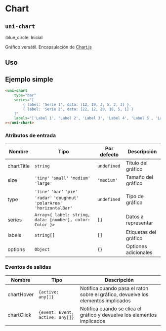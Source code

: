Chart
===================
`uni-chart`
---
:blue_circle: Inicial

Gráfico versátil. Encapsulación de [Chart.js](http://www.chartjs.org/)

## Uso

## Ejemplo simple

```html
<uni-chart
    type="bar"
    series="[
        { label: 'Serie 1', data: [12, 19, 3, 5, 2, 3] },
        { label: 'Serie 2', data: [22, 12, 20, 10, 5, 1] }
    ]"
    labels="['Label 1', 'Label 2', 'Label 3', 'Label 4', 'Label 5', 'Label 6']"
></uni-chart>

```

### Atributos de entrada

| Nombre      | Tipo                                                                            | Por defecto | Descripción 
| ----------- | ------------------------------------------------------------------------------- | ----------- | -----------
| chartTitle  | `string`                                                                        | `undefined` | Título del gráfico
| size        | `'tiny'` `'small'` `'medium'` `'large'`                                         | `'medium'`  | Tamaño del gráfico
| type        | `'line'` `'bar'` `'pie'` `'radar'` `'doughnut'` `'polarArea'` `'horizontalBar'` | `undefined` | Tipo de gráfico
| series      | `Array<{ label: string, data: [number], color: Color }>`                        | `[]`        | Datos a representar
| labels      | `string[]`                                                                      | `[]`        | Etiquetas del gráfico
| options     | `Object`                                                                        | `{}`        | Optiones adicionales


### Eventos de salidas

| Nombre         | Tipo                            | Descripción
| -------------- | ------------------------------- | -----------
| chartHover     | `{active: any[]}`               | Notifica cuando pasa el ratón sobre el gráfico, devuelve los elementos implicados
| chartClick     | `{event: Event, active: any[]}` | Notifica cuando se clica el gráfico y devuelve los elementos implicados
